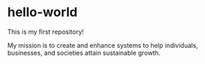 # hello-world
This is my first repository!

My mission is to create and enhance systems to help individuals, businesses, and societies attain sustainable growth.
